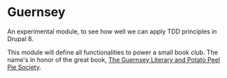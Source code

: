 # Guernsey
An experimental module, to see how well we can apply TDD principles in Drupal 8.

This module will define all functionalities to power a small book club. The name's in honor of the great book, [The Guernsey Literary and Potato Peel Pie Society](https://en.wikipedia.org/wiki/The_Guernsey_Literary_and_Potato_Peel_Pie_Society).

